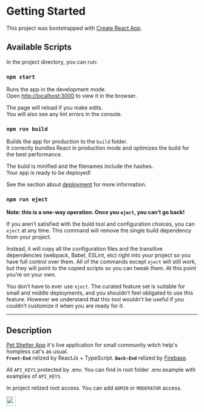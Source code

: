 # Getting Started

This project was bootstrapped with [Create React App](https://github.com/facebook/create-react-app).

## Available Scripts

In the project directory, you can run:

### `npm start`

Runs the app in the development mode.\
Open [http://localhost:3000](http://localhost:3000) to view it in the browser.

The page will reload if you make edits.\
You will also see any lint errors in the console.


### `npm run build`

Builds the app for production to the `build` folder.\
It correctly bundles React in production mode and optimizes the build for the best performance.

The build is minified and the filenames include the hashes.\
Your app is ready to be deployed!

See the section about [deployment](https://facebook.github.io/create-react-app/docs/deployment) for more information.

### `npm run eject`

**Note: this is a one-way operation. Once you `eject`, you can’t go back!**

If you aren’t satisfied with the build tool and configuration choices, you can `eject` at any time. This command will remove the single build dependency from your project.

Instead, it will copy all the configuration files and the transitive dependencies (webpack, Babel, ESLint, etc) right into your project so you have full control over them. All of the commands except `eject` will still work, but they will point to the copied scripts so you can tweak them. At this point you’re on your own.

You don’t have to ever use `eject`. The curated feature set is suitable for small and middle deployments, and you shouldn’t feel obligated to use this feature. However we understand that this tool wouldn’t be useful if you couldn’t customize it when you are ready for it.

---
## Description
[Pet Shelter App](https://pet-shelter-app.netlify.app/) it's live application for small community witch help's hompless cat's as usual.\
**`Front-End`** relized by ReactJs + TypeScript. **`Back-End`** relized by [Firebase](https://firebase.google.com/).

All `API_KEYS` protected by .env. You can find in root folder .env.example with examples of `API_KEYS`.

In project relized root access. You can add `ADMIN` or `MODERATOR` access.
<div align='left'>
<img height='25px' src='https://user-images.githubusercontent.com/48805990/234205559-5e6890d3-deb1-4f51-8d71-65e1872ceb3f.jpg' alt='access-menu'>
</div>

